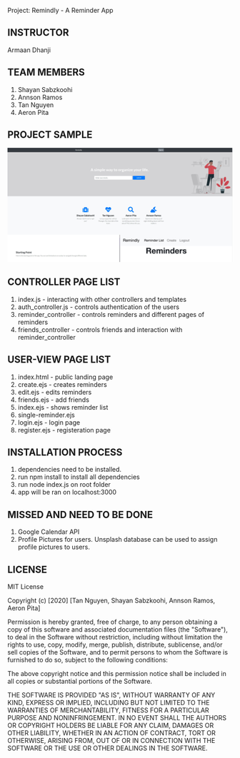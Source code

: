 Project: Remindly - A Reminder App

INSTRUCTOR
--------------------------
Armaan Dhanji


TEAM MEMBERS
--------------------------
1. Shayan Sabzkoohi
2. Annson Ramos
3. Tan Nguyen
4. Aeron Pita


PROJECT SAMPLE
--------------------------
![remindly sample](remindly.jpg)


CONTROLLER PAGE LIST
--------------------------
1. index.js - interacting with other controllers and templates
2. auth_controller.js - controls authentication of the users
3. reminder_controller - controls reminders and different pages of reminders
4. friends_controller - controls friends and interaction with reminder_controller


USER-VIEW PAGE LIST
--------------------------
1. index.html - public landing page
2. create.ejs - creates reminders
2. edit.ejs - edits reminders
3. friends.ejs - add friends
4. index.ejs - shows reminder list
5. single-reminder.ejs 
6. login.ejs - login page 
7. register.ejs - registeration page 


INSTALLATION PROCESS
--------------------------
1. dependencies need to be installed.
2. run npm install to install all dependencies 
3. run node index.js on root folder
4. app will be ran on localhost:3000


MISSED AND NEED TO BE DONE
--------------------------
1. Google Calendar API
2. Profile Pictures for users. Unsplash database can be used to assign profile pictures to users.


LICENSE
--------------------------
MIT License

Copyright (c) [2020] [Tan Nguyen, Shayan Sabzkoohi, Annson Ramos, Aeron Pita]

Permission is hereby granted, free of charge, to any person obtaining a copy
of this software and associated documentation files (the "Software"), to deal
in the Software without restriction, including without limitation the rights
to use, copy, modify, merge, publish, distribute, sublicense, and/or sell
copies of the Software, and to permit persons to whom the Software is
furnished to do so, subject to the following conditions:

The above copyright notice and this permission notice shall be included in all
copies or substantial portions of the Software.

THE SOFTWARE IS PROVIDED "AS IS", WITHOUT WARRANTY OF ANY KIND, EXPRESS OR
IMPLIED, INCLUDING BUT NOT LIMITED TO THE WARRANTIES OF MERCHANTABILITY,
FITNESS FOR A PARTICULAR PURPOSE AND NONINFRINGEMENT. IN NO EVENT SHALL THE
AUTHORS OR COPYRIGHT HOLDERS BE LIABLE FOR ANY CLAIM, DAMAGES OR OTHER
LIABILITY, WHETHER IN AN ACTION OF CONTRACT, TORT OR OTHERWISE, ARISING FROM,
OUT OF OR IN CONNECTION WITH THE SOFTWARE OR THE USE OR OTHER DEALINGS IN THE
SOFTWARE.
